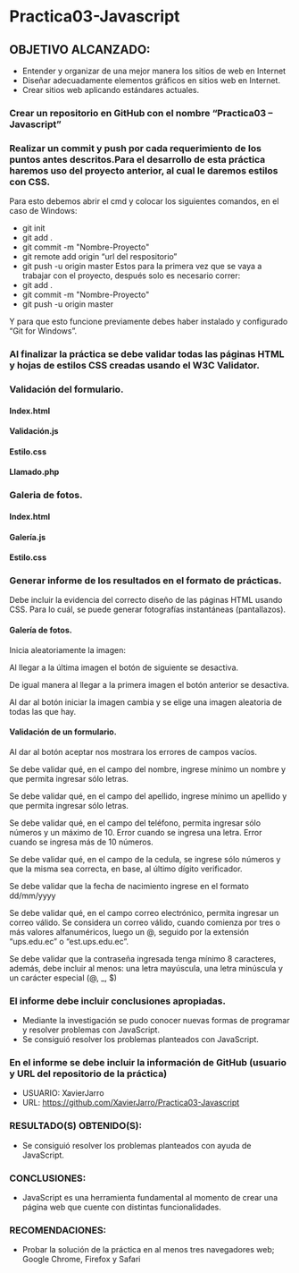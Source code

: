 # Practica03-Javascript

## OBJETIVO ALCANZADO:

- Entender y organizar de una mejor manera los sitios de web en Internet
-	Diseñar adecuadamente elementos gráficos en sitios web en Internet.
-	Crear sitios web aplicando estándares actuales.


### Crear un repositorio en GitHub con el nombre “Practica03 – Javascript” 

### Realizar un commit y push por cada requerimiento de los puntos antes descritos.Para el desarrollo de esta práctica haremos uso del proyecto anterior, al cual le daremos estilos con CSS.
Para esto debemos abrir el cmd y colocar los siguientes comandos, en el caso de Windows:
- git init
- git add .
- git commit -m "Nombre-Proyecto"
- git remote add origin “url del respositorio”
- git push -u origin master
Estos para la primera vez que se vaya a trabajar con el proyecto, después solo es necesario correr:
- git add .
- git commit -m "Nombre-Proyecto"
- git push -u origin master

Y para que esto funcione previamente debes haber instalado y configurado “Git for Windows”.

### Al finalizar la práctica se debe validar todas las páginas HTML y hojas de estilos CSS creadas usando el W3C Validator.

### Validación del formulario.

#### Index.html

#### Validación.js
#### Estilo.css
#### Llamado.php

### Galeria de fotos.
#### Index.html
#### Galería.js
#### Estilo.css


### Generar informe de los resultados en el formato de prácticas. 
Debe incluir la evidencia del correcto diseño de las páginas HTML usando CSS. Para lo cuál, se puede generar fotografías instantáneas (pantallazos). 

#### Galería de fotos.
Inicia aleatoriamente la imagen:

Al llegar a la última imagen el botón de siguiente se desactiva.

De igual manera al llegar a la primera imagen el botón anterior se desactiva.

Al dar al botón iniciar la imagen cambia y se elige una imagen aleatoria de todas las que hay.

#### Validación de un formulario.
Al dar al botón aceptar nos mostrara los errores de campos vacíos.

Se debe validar qué, en el campo del nombre, ingrese mínimo un nombre y que permita ingresar sólo letras. 
  
Se debe validar qué, en el campo del apellido, ingrese mínimo un apellido y que permita ingresar sólo letras.

Se debe validar qué, en el campo del teléfono, permita ingresar sólo números y un máximo de 10.
Error cuando se ingresa una letra.
Error cuando se ingresa más de 10 números.



Se debe validar qué, en el campo de la cedula, se ingrese sólo números y que la misma sea correcta, en base, al último dígito verificador. 

Se debe validar que la fecha de nacimiento ingrese en el formato dd/mm/yyyy

Se debe validar qué, en el campo correo electrónico, permita ingresar un correo válido. Se considera un correo válido, cuando comienza por tres o más valores alfanuméricos, luego un @, seguido por la extensión “ups.edu.ec” o “est.ups.edu.ec”. 

Se debe validar que la contraseña ingresada tenga mínimo 8 caracteres, además, debe incluir al menos: una letra mayúscula, una letra minúscula y un carácter especial (@, _, $) 


### El informe debe incluir conclusiones apropiadas. 
- Mediante la investigación se pudo conocer nuevas formas de programar y resolver problemas con JavaScript.
- Se consiguió resolver los problemas planteados con JavaScript.


### En el informe se debe incluir la información de GitHub (usuario y URL del repositorio de la práctica) 
- USUARIO: XavierJarro
- URL: https://github.com/XavierJarro/Practica03-Javascript

### RESULTADO(S) OBTENIDO(S):
-	Se consiguió resolver los problemas planteados con ayuda de JavaScript.

### CONCLUSIONES:
-	JavaScript es una herramienta fundamental al momento de crear una página web que cuente con distintas funcionalidades.

### RECOMENDACIONES:
-	Probar la solución de la práctica en al menos tres navegadores web; Google Chrome, Firefox y Safari 



